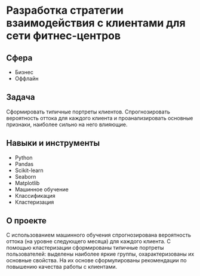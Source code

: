 # Разработка стратегии взаимодействия с клиентами для сети фитнес-центров

## Сфера
- Бизнес
- Оффлайн

## Задача
Сформировать типичные портреты клиентов. Спрогнозировать вероятность оттока для каждого клиента и проанализировать основные признаки, наиболее сильно на него влияющие.

## Навыки и инструменты
- Python
- Pandas
- Scikit-learn
- Seaborn
- Matplotlib
- Машинное обучение
- Классификация
- Кластеризация

## О проекте
С использованием машинного обучения спрогнозирована вероятность
оттока (на уровне следующего месяца) для каждого клиента. С помощью кластеризации сформированы типичные
портреты пользователей: выделены наиболее яркие группы, охарактеризованы их
основные свойства. На их основе сформулированы рекомендации по повышению качества работы с клиентами.
